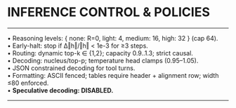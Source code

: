 # INFERENCE CONTROL & POLICIES

--------------------------------------------------------------------------------
• Reasoning levels: { none: R=0, light: 4, medium: 16, high: 32 } (cap 64).  
• Early-halt: stop if Δ‖h‖/‖h‖ < 1e-3 for ≥3 steps.  
• Routing: dynamic top-k ∈ {1,2}; capacity 0.9..1.3; strict causal.  
• Decoding: nucleus/top-p; temperature head clamps (0.95–1.05).  
• JSON constrained decoding for tool turns.  
• Formatting: ASCII fenced; tables require header + alignment row; width ≤80 enforced.  
• **Speculative decoding: DISABLED.**

--------------------------------------------------------------------------------
